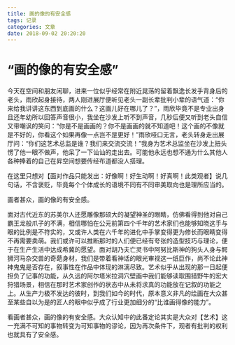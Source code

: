 ```yaml
---
title: 画的像的有安全感
tags: 记录
categories: 文章
date: 2018-09-02 20:20:20
---
```


# “画的像的有安全感” #

今天在空间和朋友闲聊，进来一位似乎经常在附近晃荡的留着飘逸长发手背身后的老头，雨欣起身接待，两人刚进展厅便听见老头一副长辈批判小辈的语气道：“你来给我讲讲这东西到底画的什么？这画儿好在哪儿了？”，雨欣毕竟不是专业出身且还年幼所以回答声音很小，我坐在沙发上听不到声音，几秒后便又听到老头自信又带嘲讽的笑问：“你是不是画画的？你不是画画的就不知道吧！这个画的不像就是不好的，你看这个如果再像一点岂不是更好！”雨欣哑口无言，老头转身走出展厅问：“你们这艺术总监是谁？我们来交流交流！”我身为艺术总监坐在沙发上扭头愣了他一眼不做声，他呆了一下讪讪的走出去。可能他永远也想不通为什么其他人各种捧着的自己在昇空间想要传经布道都没人搭理。

在这里只想对【面对作品只能发出：好像啊！好生动啊！好真啊！此类观者】说几句话，不含褒贬，毕竟每个个体成长的语境不同有不同审美取向也是理所应当的。

画者甚众，画的像的有安全感。

面对古代近东的苏美尔人还愿雕像那硕大的凝望神圣的眼睛，仿佛看得到他对自己霸王龙般爪子的不满，相信哪怕在公元前第四个千年的艺术家们也能够知晓这手与眼的比例是不符实的，又或许人类在六千年的进化中手掌变得更为修长而眼睛变得不再需要卖萌。我们或许可以推断那时的人们便已经有夸张的造型技巧与理论，便于在生产生活中达成希冀的愿望。面对胡乃夫亡灵书中阿努比斯神的狗头人身与鳄狮河马杂交兽的奇葩身材，我们是带着看神话的眼光审视这一纸巨作，尚不论此神神鬼鬼是否存在，叙事性在作品中体现的淋漓尽致。艺术似乎从出现的那一日起便担负了记事的功能，从久远的阿尔塔米拉洞穴壁画中我们能够读取围猎野牛的宏大狩猎场景，相信在那时艺术家创作的状态中从未将求真的功能放在记叙的功能之上。从生产力极不发达的彼时，到我们如今的时代，原本意义非凡的绘画在大众甚至某些自以为是的匠人的眼中似乎成了行业更加细分的“比谁画得像的能力”。

看画者甚众，画的像的有安全感。大众认知中的此番定论其实是大众对【艺术】这一充满不可知的事物转变为可知事物的谬论，因为再次条件下，观者有批判的权利也就具有了安全感。

